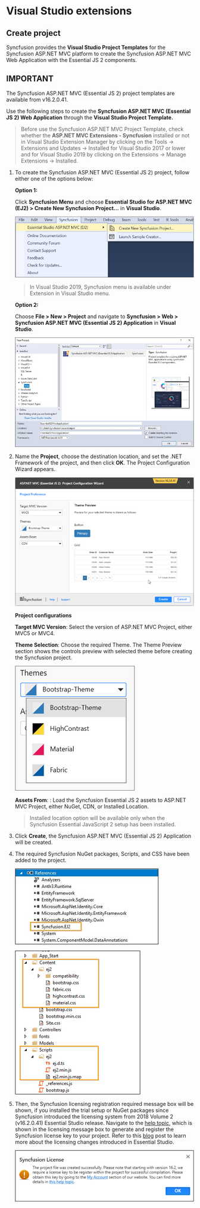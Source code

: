 # Visual Studio extensions

## Create project

Syncfusion provides the **Visual Studio Project Templates** for the Syncfusion ASP.NET MVC platform to create the Syncfusion ASP.NET MVC Web Application with the Essential JS 2 components.

## IMPORTANT

The Syncfusion ASP.NET MVC (Essential JS 2) project templates are available from v16.2.0.41.

Use the following steps to create the **Syncfusion ASP.NET MVC (Essential JS 2) Web Application** through the **Visual Studio Project Template.**

> Before use the Syncfusion ASP.NET MVC Project Template, check whether the **ASP.NET MVC Extensions - Syncfusion** installed or not in Visual Studio Extension Manager by clicking on the Tools -> Extensions and Updates -> Installed for Visual Studio 2017 or lower and for Visual Studio 2019 by clicking on the Extensions -> Manage Extensions -> Installed.

1. To create the Syncfusion ASP.NET MVC (Essential JS 2) project, follow either one of the options below:

    **Option 1:**

    Click **Syncfusion Menu** and choose **Essential Studio for ASP.NET MVC (EJ2) > Create New Syncfusion Project…** in **Visual Studio**.

    ![create new syncfusion project](../images/new-syncfusion-project.png)

    > In Visual Studio 2019, Syncfusion menu is available under Extension in Visual Studio menu.

    **Option 2:**

    Choose **File > New > Project** and navigate to **Syncfusion > Web > Syncfusion ASP.NET MVC (Essential JS 2) Application** in **Visual Studio**.

    ![syncfusion asp.net mvc](../images/syncfusion-aspmvc-application.png)

2. Name the **Project**, choose the destination location, and set the .NET Framework of the project, and then click **OK**. The Project Configuration Wizard appears.

    ![project confuration](../images/project-configuration.png)

    **Project configurations**

    **Target MVC Version**: Select the version of ASP.NET MVC Project, either MVC5 or MVC4.

    **Theme Selection**: Choose the required Theme. The Theme Preview section shows the controls preview with selected theme before creating the Syncfusion project.

    ![theme selection](../images/theme-selection.png)

    **Assets From**: : Load the Syncfusion Essential JS 2 assets to ASP.NET MVC Project, either NuGet, CDN, or Installed Location.

    > Installed location option will be available only when the Syncfusion Essential JavaScript 2 setup has been installed.

3. Click **Create**, the Syncfusion ASP.NET MVC (Essential JS 2) Application will be created.

4. The required Syncfusion NuGet packages, Scripts, and CSS have been added to the project.

    ![nuget-package](../images/nuget.png)

    ![css-script reference](../images/css-scripts-reference.png)

5. Then, the Syncfusion licensing registration required message box will be shown, if you installed the trial setup or NuGet packages since Syncfusion introduced the licensing system from 2018 Volume 2 (v16.2.0.41) Essential Studio release. Navigate to the [help topic](https://help.syncfusion.com/common/essential-studio/licensing/license-key#how-to-generate-syncfusion-license-key), which is shown in the licensing message box to generate and register the Syncfusion license key to your project. Refer to this [blog](https://blog.syncfusion.com/post/whats-new-in-2018-volume-2-licensing-changes-in-the-1620x-version-of-essential-studio.aspx) post to learn more about the licensing changes introduced in Essential Studio.

    ![syncfusion license](../images/syncfusion-license.png)

